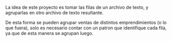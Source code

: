 La idea de este proyecto es tomar las filas de un archivo de texto, y agruparlas en otro archivo de texto resultante. 

De esta forma se pueden agrupar ventas de distintos emprendimientos (o lo que fuera), solo es necesario contar con un patron que identifique cada fila, ya que de esta manera se agrupan luego. 
